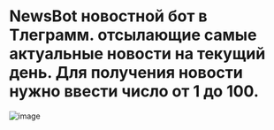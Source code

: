 # NewsBot новостной бот в Тлеграмм. отсылающие самые актуальные новости на текущий день. Для получения новости нужно ввести число от 1 до 100.
![image](https://user-images.githubusercontent.com/108462820/209181571-45422734-7896-4b58-8d64-5123d04cf240.png)
